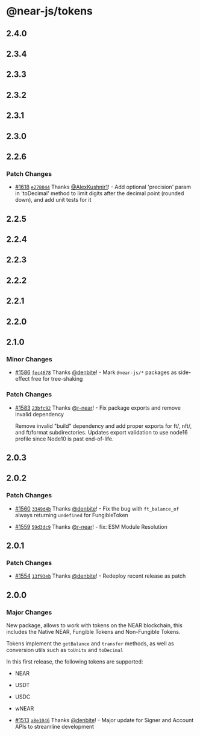 # @near-js/tokens

## 2.4.0

## 2.3.4

## 2.3.3

## 2.3.2

## 2.3.1

## 2.3.0

## 2.2.6

### Patch Changes

- [#1618](https://github.com/near/near-api-js/pull/1618) [`e278044`](https://github.com/near/near-api-js/commit/e2780447308b840b17c599a00057e54f94902047) Thanks [@AlexKushnir1](https://github.com/AlexKushnir1)! - Add optional 'precision' param in 'toDecimal' method to limit digits after the decimal point (rounded down), and add unit tests for it

## 2.2.5

## 2.2.4

## 2.2.3

## 2.2.2

## 2.2.1

## 2.2.0

## 2.1.0

### Minor Changes

- [#1586](https://github.com/near/near-api-js/pull/1586) [`fec4678`](https://github.com/near/near-api-js/commit/fec467887b4fc0895522ca37a77c1322244e6082) Thanks [@denbite](https://github.com/denbite)! - Mark `@near-js/*` packages as side-effect free for tree-shaking

### Patch Changes

- [#1583](https://github.com/near/near-api-js/pull/1583) [`23bfc92`](https://github.com/near/near-api-js/commit/23bfc92159b5c0402cb0b55d49818a0532e9f268) Thanks [@r-near](https://github.com/r-near)! - Fix package exports and remove invalid dependency

  Remove invalid "build" dependency and add proper exports for ft/, nft/, and ft/format subdirectories. Updates export validation to use node16 profile since Node10 is past end-of-life.

## 2.0.3

## 2.0.2

### Patch Changes

- [#1560](https://github.com/near/near-api-js/pull/1560) [`3349d4b`](https://github.com/near/near-api-js/commit/3349d4b542bab2a2150326918bdc0b40e3b7fdbe) Thanks [@denbite](https://github.com/denbite)! - Fix the bug with `ft_balance_of` always returning `undefined` for FungibleToken

- [#1559](https://github.com/near/near-api-js/pull/1559) [`59d3dc9`](https://github.com/near/near-api-js/commit/59d3dc9580be05662cb9a587e82359faccd69d1b) Thanks [@r-near](https://github.com/r-near)! - fix: ESM Module Resolution

## 2.0.1

### Patch Changes

- [#1554](https://github.com/near/near-api-js/pull/1554) [`13f93eb`](https://github.com/near/near-api-js/commit/13f93ebdac497bb473364da66a493344d955b27f) Thanks [@denbite](https://github.com/denbite)! - Redeploy recent release as patch

## 2.0.0

### Major Changes

New package, allows to work with tokens on the NEAR blockchain, this includes the Native NEAR, Fungible Tokens and Non-Fungible Tokens.

Tokens implement the `getBalance` and `transfer` methods, as well as conversion utils such as `toUnits` and `toDecimal`

In this first release, the following tokens are supported:

- NEAR
- USDT
- USDC
- wNEAR

- [#1513](https://github.com/near/near-api-js/pull/1513) [`a8e1046`](https://github.com/near/near-api-js/commit/a8e1046d4c184700bed93229f81e7875fca11b27) Thanks [@denbite](https://github.com/denbite)! - Major update for Signer and Account APIs to streamline development
